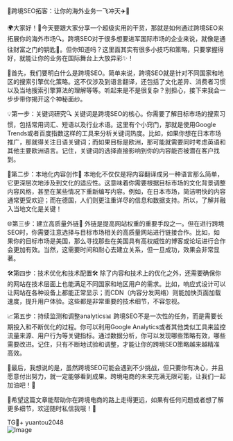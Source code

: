 🎉跨境SEO拓客：让你的海外业务一飞冲天✈️🚀

🌍大家好！👋今天要跟大家分享一个超级实用的干货，那就是如何通过跨境SEO来拓展你的海外市场🔍。跨境SEO对于很多想要进军国际市场的企业来说，就像是通往财富之门的钥匙🔑。但你知道吗？这里面其实有很多小技巧和策略，只要掌握得好，就能让你的业务在国际舞台上大放异彩✨！

🌈首先，我们要明白什么是跨境SEO。简单来说，跨境SEO就是针对不同国家和地区的搜索引擎优化策略。这不仅涉及到语言翻译，还包括了文化差异、消费者习惯以及当地搜索引擎算法的理解等等。听起来是不是很复杂？别担心，接下来我会一步步带你揭开这个神秘面纱。

💡第一步：关键词研究🔍
关键词是跨境SEO的核心。你需要了解目标市场的搜索习惯，包括常用词汇、短语以及行业术语。这里有个小窍门，那就是使用Google Trends或者百度指数这样的工具来分析关键词热度。比如，如果你想在日本市场推广，那就得关注日语关键词；而如果目标是欧洲，那可能就需要同时考虑英语和其他主要欧洲语言。记住，关键词的选择直接影响到你的内容能否被潜在客户找到。

💼第二步：本地化内容创作📝
本地化不仅仅是将内容翻译成另一种语言那么简单，它更深层次地涉及到文化的适应性。这意味着你需要根据目标市场的文化背景调整内容风格，甚至在某些情况下重新编写内容。例如，在日本市场，简洁明快的内容通常更受欢迎；而在德国，人们则更注重详尽的信息和数据支持。所以，了解并融入当地文化是关键！

🌐第三步：建立高质量外链🔗
外链是提高网站权重的重要手段之一。但在进行跨境SEO时，你需要注意选择与目标市场相关的高质量网站进行链接合作。比如，如果你的目标市场是美国，那么寻找那些在美国具有高权威性的博客或论坛进行合作会更加有效。当然，这需要时间和耐心去建立关系，但一旦成功，效果会非常显著。

🛠️第四步：技术优化和技术配置🛠️
除了内容和技术上的优化之外，还需要确保你的网站在技术层面上也能满足不同国家和地区用户的需求。比如，响应式设计可以让网站在各种设备上都能正常显示；而CDN（内容分发网络）则能加快页面加载速度，提升用户体验。这些都是非常重要的技术细节，不容忽视。

📈第五步：持续监测和调整analytics📊
跨境SEO不是一次性的任务，而是需要长期投入和不断优化的过程。你可以利用Google Analytics或者其他类似工具来监控流量来源、用户行为等关键指标。通过数据分析，你可以发现哪些策略有效，哪些需要改进。记住，只有不断地试验和调整，才能让你的跨境SEO策略越来越精准高效。

🎁最后，我想说的是，虽然跨境SEO可能会遇到不少挑战，但只要你有决心，并且愿意付出努力，就一定能够看到成果。跨境电商的未来充满无限可能，让我们一起加油吧！💪

🌈希望这篇文章能帮助你在跨境电商的路上走得更远，如果有任何问题或者想了解更多细节，欢迎随时私信我哦！🌟

TG💪+ yuantou2048  
![Image](https://github.com/user-attachments/assets/42a5a4a5-fea9-4a1d-8aa0-73e57e430cca)